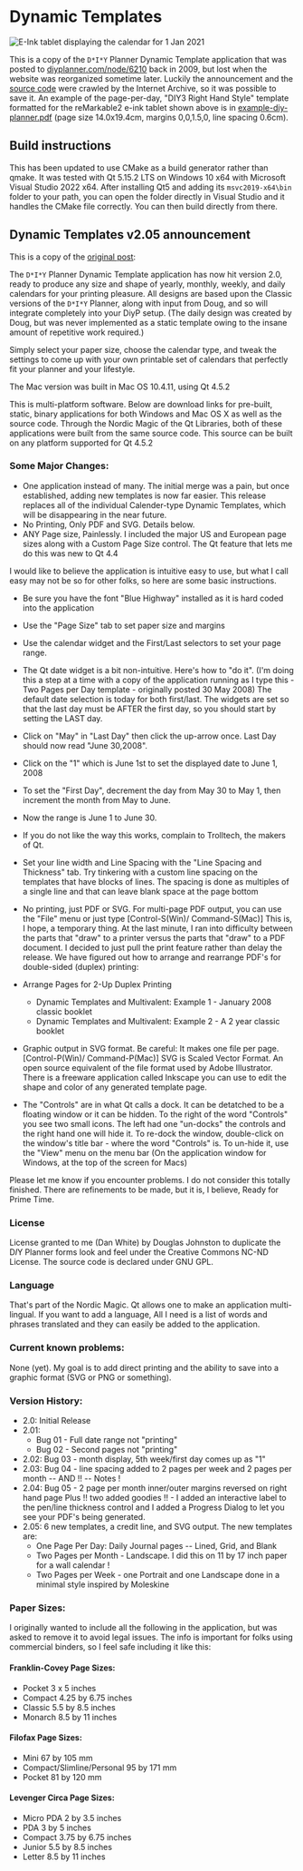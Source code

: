 # Dynamic Templates

![E-Ink tablet displaying the calendar for 1 Jan 2021](tablet.jpg)

This is a copy of the `D*I*Y` Planner Dynamic Template application
that was posted to [diyplanner.com/node/6210](https://web.archive.org/web/20160321035719/http://www.diyplanner.com/node/6210?page=1)
back in 2009, but lost when the website was reorganized sometime later.  Luckily the announcement and the
[source code](https://web.archive.org/web/20160321035719/http://www.diyplanner.com/files/Dynamic%20Templates%20v2.05a%20source.zip)
were crawled by the Internet Archive, so it was possible to save it.  An example of the page-per-day, "DIY3 Right Hand Style" template formatted for the reMarkable2 e-ink tablet shown above is in [example-diy-planner.pdf](example-diy-planner.pdf) (page size 14.0x19.4cm, margins 0,0,1.5,0, line spacing 0.6cm).

## Build instructions

This has been updated to use CMake as a build generator rather than
qmake. It was tested with Qt 5.15.2 LTS on Windows 10 x64 with Microsoft
Visual Studio 2022 x64. After installing Qt5 and adding its
`msvc2019-x64\bin` folder to your path, you can open the folder directly
in Visual Studio and it handles the CMake file correctly. You can then
build directly from there.

## Dynamic Templates v2.05 announcement

This is a copy of the [original post](https://web.archive.org/web/20160321035719/http://www.diyplanner.com/node/6210?page=1):

The `D*I*Y` Planner Dynamic Template application has now hit version 2.0, ready to produce any size and shape of yearly, monthly, weekly, and daily calendars for your printing pleasure. All designs are based upon the Classic versions of the `D*I*Y` Planner, along with input from Doug, and so will integrate completely into your DiyP setup. (The daily design was created by Doug, but was never implemented as a static template owing to the insane amount of repetitive work required.)

Simply select your paper size, choose the calendar type, and tweak the settings to come up with your own printable set of calendars that perfectly fit your planner and your lifestyle.

The Mac version was built in Mac OS 10.4.11, using Qt 4.5.2

This is multi-platform software. Below are download links for pre-built, static, binary applications for both Windows and Mac OS X as well as the source code. Through the Nordic Magic of the Qt Libraries, both of these applications were built from the same source code. This source can be built on any platform supported for Qt 4.5.2

### Some Major Changes:

* One application instead of many. The initial merge was a pain, but once established, adding new templates is now far easier. This release replaces all of the individual Calender-type Dynamic Templates, which will be disappearing in the near future.
* No Printing, Only PDF and SVG. Details below.
* ANY Page size, Painlessly. I included the major US and European page sizes along with a Custom Page Size control. The Qt feature that lets me do this was new to Qt 4.4

I would like to believe the application is intuitive easy to use, but what I call easy may not be so for other folks, so here are some basic instructions.

* Be sure you have the font "Blue Highway" installed as it is hard coded into the application
* Use the "Page Size" tab to set paper size and margins
* Use the calendar widget and the First/Last selectors to set your page range.
* The Qt date widget is a bit non-intuitive. Here's how to "do it". (I'm doing this a step at a time with a copy of the application running as I type this - Two Pages per Day template - originally posted 30 May 2008) The default date selection is today for both first/last. The widgets are set so that the last day must be AFTER the first day, so you should start by setting the LAST day.
* Click on "May" in "Last Day" then click the up-arrow once. Last Day should now read "June 30,2008".
* Click on the "1" which is June 1st to set the displayed date to June 1, 2008
* To set the "First Day", decrement the day from May 30 to May 1, then increment the month from May to June.
* Now the range is June 1 to June 30.
* If you do not like the way this works, complain to Trolltech, the makers of Qt.

* Set your line width and Line Spacing with the "Line Spacing and Thickness" tab. Try tinkering with a custom line spacing on the templates that have blocks of lines. The spacing is done as multiples of a single line and that can leave blank space at the page bottom
* No printing, just PDF or SVG. For multi-page PDF output, you can use the "File" menu or just type [Control-S(Win)/ Command-S(Mac)] This is, I hope, a temporary thing. At the last minute, I ran into difficulty between the parts that "draw" to a printer versus the parts that "draw" to a PDF document. I decided to just pull the print feature rather than delay the release. We have figured out how to arrange and rearrange PDF's for double-sided (duplex) printing:
* Arrange Pages for 2-Up Duplex Printing
  * Dynamic Templates and Multivalent: Example 1 - January 2008 classic booklet
  * Dynamic Templates and Multivalent: Example 2 - A 2 year classic booklet
* Graphic output in SVG format. Be careful: It makes one file per page. [Control-P(Win)/ Command-P(Mac)] SVG is Scaled Vector Format. An open source equivalent of the file format used by Adobe Illustrator. There is a freeware application called Inkscape you can use to edit the shape and color of any generated template page.
* The "Controls" are in what Qt calls a dock. It can be detatched to be a floating window or it can be hidden. To the right of the word "Controls" you see two small icons. The left had one "un-docks" the controls and the right hand one will hide it. To re-dock the window, double-click on the window's title bar - where the word "Controls" is. To un-hide it, use the "View" menu on the menu bar (On the application window for Windows, at the top of the screen for Macs)

Please let me know if you encounter problems. I do not consider this totally finished. There are refinements to be made, but it is, I believe, Ready for Prime Time.

### License
License granted to me (Dan White) by Douglas Johnston to duplicate the D*I*Y Planner forms look and feel under the Creative Commons NC-ND License. The source code is declared under GNU GPL.

### Language
That's part of the Nordic Magic. Qt allows one to make an application multi-lingual. If you want to add a language, All I need is a list of words and phrases translated and they can easily be added to the application.

### Current known problems:
None (yet). My goal is to add direct printing and the ability to save into a graphic format (SVG or PNG or something).

### Version History:

* 2.0: Initial Release
* 2.01:
  * Bug 01 - Full date range not "printing"
  * Bug 02 - Second pages not "printing"
* 2.02: Bug 03 - month display, 5th week/first day comes up as "1"
* 2.03: Bug 04 - line spacing added to 2 pages per week and 2 pages per month -- AND !! -- Notes !
* 2.04: Bug 05 - 2 page per month inner/outer margins reversed on right hand page
Plus !! two added goodies !! - I added an interactive label to the pen/line thickness control and I added a Progress Dialog to let you see your PDF's being generated.
* 2.05: 6 new templates, a credit line, and SVG output. The new templates are:
  * One Page Per Day: Daily Journal pages -- Lined, Grid, and Blank
  * Two Pages per Month - Landscape. I did this on 11 by 17 inch paper for a wall calendar !
  * Two Pages per Week - one Portrait and one Landscape done in a minimal style inspired by Moleskine

### Paper Sizes:

I originally wanted to include all the following in the application, but was asked to remove it to avoid legal issues. The info is important for folks using commercial binders, so I feel safe including it like this:

#### Franklin-Covey Page Sizes:
* Pocket	  	3 x 5 inches
* Compact	  	4.25 by 6.75 inches
* Classic	  	5.5 by 8.5 inches
* Monarch	  	8.5 by 11 inches

#### Filofax Page Sizes:
* Mini	  	67 by 105 mm
* Compact/Slimline/Personal	  	95 by 171 mm
* Pocket	  	81 by 120 mm

#### Levenger Circa Page Sizes:
* Micro PDA	  	2 by 3.5 inches
* PDA	  	3 by 5 inches
* Compact	  	3.75 by 6.75 inches
* Junior	  	5.5 by 8.5 inches
* Letter	  	8.5 by 11 inches

